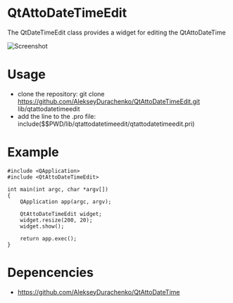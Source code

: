 QtAttoDateTimeEdit
==================

The QtDateTimeEdit class provides a widget for editing the QtAttoDateTime

![Screenshot](https://raw.github.com/AlekseyDurachenko/QtAttoDateTimeEdit/master/qtattodatetimeedit.png)

Usage
=====
- clone the repository: git clone https://github.com/AlekseyDurachenko/QtAttoDateTimeEdit.git lib/qtattodatetimeedit
- add the line to the .pro file: include($$PWD/lib/qtattodatetimeedit/qtattodatetimeedit.pri)

Example
=======
    #include <QApplication>
    #include <QtAttoDateTimeEdit>

    int main(int argc, char *argv[])
    {
        QApplication app(argc, argv);

        QtAttoDateTimeEdit widget;
        widget.resize(200, 20);
        widget.show();

        return app.exec();
    }

Depencencies
============
- https://github.com/AlekseyDurachenko/QtAttoDateTime

